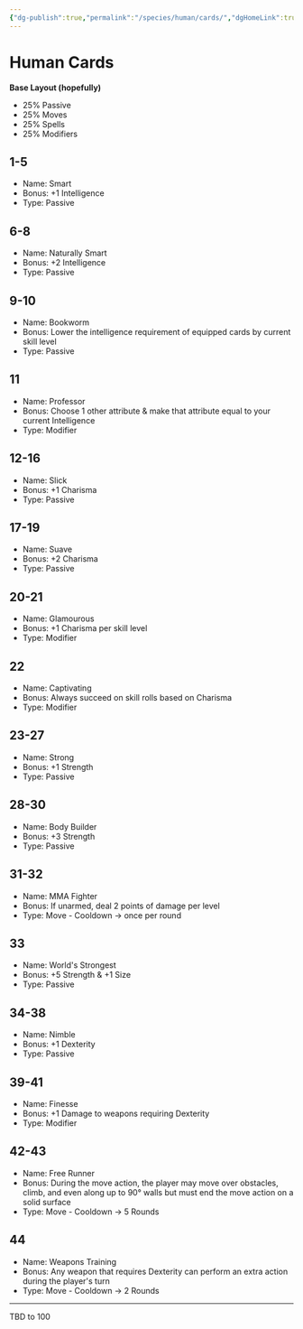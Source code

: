 ```yaml
---
{"dg-publish":true,"permalink":"/species/human/cards/","dgHomeLink":true,"dgPassFrontmatter":false}
---
```



# Human Cards

**Base Layout (hopefully)**
- 25% Passive
- 25% Moves
- 25% Spells
- 25% Modifiers

## 1-5

- Name: Smart
- Bonus: +1 Intelligence
- Type: Passive

## 6-8

- Name: Naturally Smart
- Bonus: +2 Intelligence
- Type: Passive

## 9-10

- Name: Bookworm
- Bonus: Lower the intelligence requirement of equipped cards by current skill level
- Type: Passive

## 11

- Name: Professor
- Bonus: Choose 1 other attribute & make that attribute equal to your current Intelligence
- Type: Modifier

## 12-16

- Name: Slick
- Bonus: +1 Charisma
- Type: Passive

## 17-19

- Name: Suave
- Bonus: +2 Charisma
- Type: Passive

## 20-21

- Name: Glamourous
- Bonus: +1 Charisma per skill level
- Type: Modifier

## 22

- Name: Captivating
- Bonus: Always succeed on skill rolls based on Charisma
- Type: Modifier

## 23-27

- Name: Strong
- Bonus: +1 Strength
- Type: Passive

## 28-30

- Name: Body Builder
- Bonus: +3 Strength
- Type: Passive

## 31-32

- Name: MMA Fighter
- Bonus: If unarmed, deal 2 points of damage per level
- Type: Move - Cooldown -> once per round

## 33

- Name: World's Strongest
- Bonus: +5 Strength & +1 Size
- Type: Passive

## 34-38

- Name: Nimble
- Bonus: +1 Dexterity
- Type: Passive

## 39-41

- Name: Finesse
- Bonus: +1 Damage to weapons requiring Dexterity
- Type: Modifier

## 42-43

- Name: Free Runner
- Bonus: During the move action, the player may move over obstacles, climb, and even along up to 90° walls but must end the move action on a solid surface
- Type: Move - Cooldown -> 5 Rounds

## 44

- Name: Weapons Training
- Bonus: Any weapon that requires Dexterity can perform an extra action during the player's turn
- Type: Move - Cooldown -> 2 Rounds

---

TBD to 100
